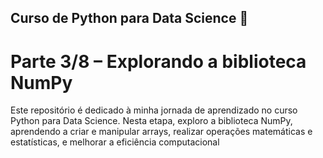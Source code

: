## Curso de Python para Data Science 🐍
# Parte 3/8 – Explorando a biblioteca NumPy
Este repositório é dedicado à minha jornada de aprendizado no curso Python para Data Science. Nesta etapa, exploro a biblioteca NumPy, aprendendo a criar e manipular arrays, realizar operações matemáticas e estatísticas, e melhorar a eficiência computacional
